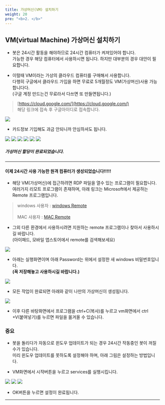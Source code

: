 ```yaml
---
title: 가상머신(VM) 설치하기
weight: 20
pre: "<b>2. </b>"
---
```


## VM(virtual Machine) 가상머신 설치하기

- 봇은 24시간 활동을 해야하므로 24시간 컴퓨터가 켜져있어야 합니다. </br>가능한 경우 해당 컴퓨터에서 사용하시면 됩니다. 하지만 대부분의 경우 대안이 필요합니다.</br>

- 이럴때 VM이라는 가상의 클라우드 컴퓨터를 구매해서 사용합니다.</br>
다행히 구글에서 클라우드 가입을 하면 무료로 5개월정도 VM(가상머신)사용 가능합니다다. </BR>
(구글 계정 만드는건 무료라서 다쓰면 또 만들면됩니다.)

>[https://cloud.google.com/](https://cloud.google.com/)</br>
해당 링크에 접속 후 구글아이디로 접속합니다.

![](/picture/googlecloudpage.png?width=700&height=400)

- 카드정보 기입해도 과금 안되니까 안심하셔도 됩니다.

![](/picture/googlecloudpage1.png?width=700&height=400)
![](/picture/googlecloudpage2.png?width=700&height=400)
![](/picture/googlecloudpage3.png?width=700&height=400)
![](/picture/googlecloudpage4.png?width=700&height=400)
![](/picture/googlecloudpage5.png?width=700&height=400)
![](/picture/googlecloudpage6.png?width=700&height=400)

##### 가상머신 할당이 완료되었습니다.

---

#### 이제 24시간 사용 가능한 원격 컴퓨터가 생성되었습니다!!!!!

- 해당 VM(가상머신)에 접근하려면 RDP 파일을 열수 있는 프로그램이 필요합니다.</br>
여러가지 리모트 프로그램이 존재하며, 아래 링크는 Microsoft에서 제공하는 Remote 프로그램입니다.

> windows 사용자 : [windows Remote](https://www.microsoft.com/en-us/p/microsoft-remote-desktop/9wzdncrfj3ps?activetab=pivot:overviewtab)</br></br>
MAC 사용자 : [MAC Remote](https://apps.apple.com/kr/app/microsoft-remote-desktop-10/id1295203466?mt=12)

- 그외 다른 환경에서 사용하시려면 지원하는 remote 프로그램이나 찾아서 사용하시길 바랍니다. </br>(아이패드, 모바일 앱스토어에서 remote를 검색해보세요)

![](/picture/remote1.png?width=500&height=500)

- 아래는 실행화면이며 아래 Password는 위에서 설정한 새 windows 비밀번호입니다.</br>
**(꼭 저장해놓고 사용하시길 바랍니다.)**

![](/picture/remote2.png?width=500&height=300)

- 모든 작업이 완료되면 아래와 같이 나만의 가상머신이 생성됩니다.

![](/picture/remote3.png?width=600&height=400)

- 이후 다른 바탕화면에서 프로그램을 ctrl+C(복사)를 누르고 vm화면에서 ctrl +V(붙여넣기)를 누르면 파일을 옮겨올 수 있습니다.

### 중요

- 봇을 돌리다가 자동으로 윈도우 업데이트가 되는 경우 24시간 작동중인 봇이 꺼질수가 있습니다.</br>
미리 윈도우 업데이트를 못하도록 설정해야 하며, 아래 그림은 설정하는 방법입니다.

- VM화면에서 시작버튼을 누르고 services를 실행시킵니다.

![](/picture/remote4.png?width=500&height=400)
![](/picture/remote5.png?width=700&height=400)
![](/picture/remote6.png?width=500&height=400)

- OK버튼을 누르면 설정이 완료됩니다.

---
